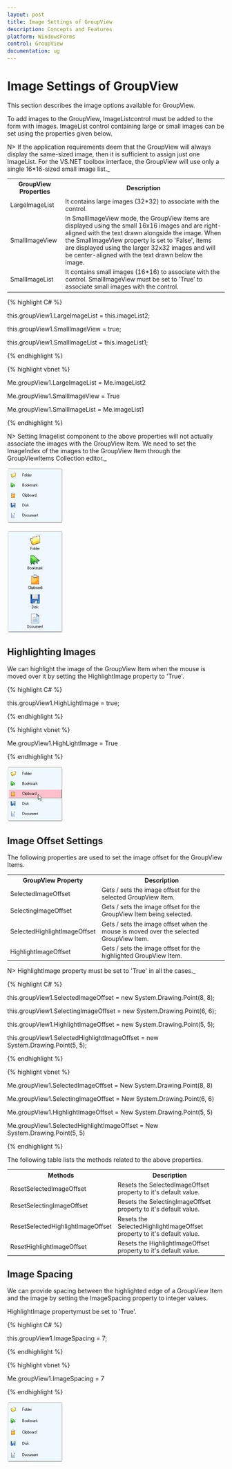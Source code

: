 ```yaml
---
layout: post
title: Image Settings of GroupView 
description: Concepts and Features
platform: WindowsForms
control: GroupView
documentation: ug
---
```

# Image Settings of GroupView 

This section describes the image options available for GroupView.

To add images to the GroupView, ImageListcontrol must be added to the form with images. ImageList control containing large or small images can be set using the properties given below.


N> If the application requirements deem that the GroupView will always display the same-sized image, then it is sufficient to assign just one ImageList. For the VS.NET toolbox interface, the GroupView will use only a single 16*16-sized small image list._

<table>
<tr>
<th>
GroupView Properties</th><th>
Description</th></tr>
<tr>
<td>
LargeImageList</td><td>
It contains large images (32*32) to associate with the control.</td></tr>
<tr>
<td>
SmallImageView</td><td>
In SmallImageView mode, the GroupView items are displayed using the small 16x16 images and are right-aligned with the text drawn alongside the image. When the SmallImageView property is set to 'False', items are displayed using the larger 32x32 images and will be center-aligned with the text drawn below the image. </td></tr>
<tr>
<td>
SmallImageList</td><td>
It contains small images (16*16) to associate with the control. SmallImageView must be set to 'True' to associate small images with the control.</td></tr>
</table>


{% highlight C# %}  

this.groupView1.LargeImageList = this.imageList2;

this.groupView1.SmallImageView = true;

this.groupView1.SmallImageList = this.imageList1;

{% endhighlight %}



{% highlight vbnet %}

Me.groupView1.LargeImageList = Me.imageList2

Me.groupView1.SmallImageView = True

Me.groupView1.SmallImageList = Me.imageList1

 {% endhighlight %}
 
N> Setting Imagelist component to the above properties will not actually associate the images with the GroupView Item. We need to set the ImageIndex of the images to the GroupView Item through the GroupViewItems Collection editor._ 

 ![](Overview_images/Overview_img79.jpeg) 


![](Overview_images/Overview_img80.jpeg) 


## Highlighting Images 

We can highlight the image of the GroupView Item when the mouse is moved over it by setting the HighlightImage property to 'True'.

{% highlight C# %} 

this.groupView1.HighLightImage = true;

 {% endhighlight %}



{% highlight vbnet %} 

Me.groupView1.HighLightImage = True

{% endhighlight %}

![](Overview_images/Overview_img81.jpeg) 


## Image Offset Settings

The following properties are used to set the image offset for the GroupView Items.



<table>
<tr>
<th>
GroupView Property</th><th>
Description</th></tr>
<tr>
<td>
SelectedImageOffset</td><td>
Gets / sets the image offset for the selected GroupView Item. </td></tr>
<tr>
<td>
SelectingImageOffset</td><td>
Gets / sets the image offset for the GroupView Item being selected. </td></tr>
<tr>
<td>
SelectedHighlightImageOffset</td><td>
Gets / sets the image offset when the mouse is moved over the selected GroupView Item. </td></tr>
<tr>
<td>
HighlightImageOffset</td><td>
Gets / sets the image offset for the highlighted GroupView Item. </td></tr>
</table>

N> HighlightImage property must be set to 'True' in all the cases._

{% highlight C# %}  

this.groupView1.SelectedImageOffset = new System.Drawing.Point(8, 8);

this.groupView1.SelectingImageOffset = new System.Drawing.Point(6, 6);

this.groupView1.HighlightImageOffset = new System.Drawing.Point(5, 5);

this.groupView1.SelectedHighlightImageOffset = new System.Drawing.Point(5, 5);

{% endhighlight %}



{% highlight vbnet %} 

Me.groupView1.SelectedImageOffset = New System.Drawing.Point(8, 8)

Me.groupView1.SelectingImageOffset = New System.Drawing.Point(6, 6)

Me.groupView1.HighlightImageOffset = New System.Drawing.Point(5, 5)

Me.groupView1.SelectedHighlightImageOffset = New System.Drawing.Point(5, 5)

{% endhighlight %}

The following table lists the methods related to the above properties.



<table>
<tr>
<th>
Methods</th><th>
Description</th></tr>
<tr>
<td>
ResetSelectedImageOffset</td><td>
Resets the SelectedImageOffset property to it's default value.</td></tr>
<tr>
<td>
ResetSelectingImageOffset</td><td>
Resets the SelectingImageOffset property to it's default value.</td></tr>
<tr>
<td>
ResetSelectedHighlightImageOffset</td><td>
Resets the SelectedHighlightImageOffset property to it's default value.</td></tr>
<tr>
<td>
ResetHighlightImageOffset</td><td>
Resets the HighlightImageOffset property to it's default value.</td></tr>
</table>

## Image Spacing

We can provide spacing between the highlighted edge of a GroupView Item and the image by setting the ImageSpacing property to integer values. 

HighlightImage propertymust be set to 'True'.



{% highlight C# %}  

this.groupView1.ImageSpacing = 7;

{% endhighlight %}



{% highlight vbnet %} 

Me.groupView1.ImageSpacing = 7

{% endhighlight %}


![](Overview_images/Overview_img83.jpeg) 
